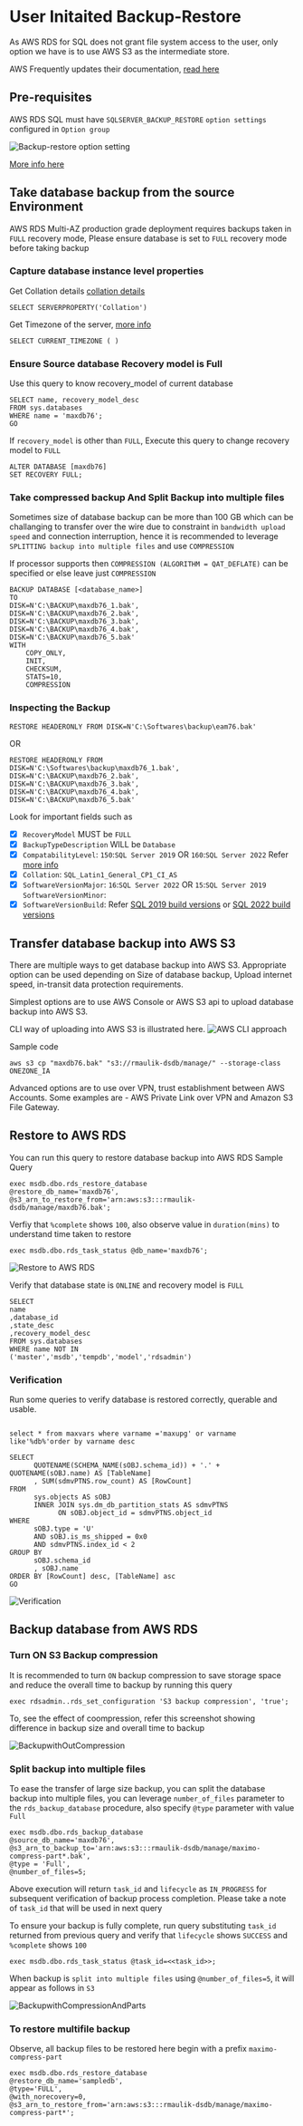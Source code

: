 # User Initaited Backup-Restore #
As AWS RDS for SQL does not grant file system access to the user, only option we have is to use AWS S3 as the intermediate store.

AWS Frequently updates their documentation, [read here](https://docs.aws.amazon.com/AmazonRDS/latest/UserGuide/SQLServer.Procedural.Importing.html#SQLServer.Procedural.Importing.Native.Compression)

## Pre-requisites ##
AWS RDS SQL must have `SQLSERVER_BACKUP_RESTORE` `option settings` configured in `Option group`

![Backup-restore option setting](pics/backup-restore/0-optiongroup-options.png)

 [More info here](https://docs.aws.amazon.com/AmazonRDS/latest/UserGuide/Appendix.SQLServer.Options.BackupRestore.html)

## Take database backup from the source Environment ##
AWS RDS Multi-AZ production grade deployment requires backups taken in `FULL` recovery mode, Please ensure database is set to `FULL` recovery mode before taking backup

### Capture database instance level properties ###

Get Collation details [collation details](https://codingsight.medium.com/collation-in-sql-server-a5fbfc3b5f9)

```
SELECT SERVERPROPERTY('Collation')
```

Get Timezone of the server, [more info](https://learn.microsoft.com/en-us/sql/t-sql/functions/current-timezone-transact-sql?view=sql-server-ver16)
```
SELECT CURRENT_TIMEZONE ( )
```

### Ensure Source database Recovery model is Full ##

Use this query to know recovery_model of current database
```
SELECT name, recovery_model_desc
FROM sys.databases
WHERE name = 'maxdb76';
GO
```

If `recovery_model` is other than `FULL`, Execute this query to change recovery model to `FULL`

```
ALTER DATABASE [maxdb76]
SET RECOVERY FULL;
```

### Take compressed backup And Split Backup into multiple files ###

Sometimes size of database backup can be more than 100 GB which can be challanging to transfer over the wire due to constraint in `bandwidth upload speed` and connection interruption, hence it is recommended to leverage `SPLITTING backup into multiple files` and use `COMPRESSION`

If processor supports then `COMPRESSION (ALGORITHM = QAT_DEFLATE)` can be specified or else leave just `COMPRESSION`

```
BACKUP DATABASE [<database_name>]
TO 
DISK=N'C:\BACKUP\maxdb76_1.bak',
DISK=N'C:\BACKUP\maxdb76_2.bak',
DISK=N'C:\BACKUP\maxdb76_3.bak',
DISK=N'C:\BACKUP\maxdb76_4.bak',
DISK=N'C:\BACKUP\maxdb76_5.bak'
WITH 
    COPY_ONLY,
    INIT, 
    CHECKSUM, 
    STATS=10, 
    COMPRESSION
```



### Inspecting the Backup ###

```
RESTORE HEADERONLY FROM DISK=N'C:\Softwares\backup\eam76.bak'
```

OR

```
RESTORE HEADERONLY FROM 
DISK=N'C:\Softwares\backup\maxdb76_1.bak',
DISK=N'C:\BACKUP\maxdb76_2.bak',
DISK=N'C:\BACKUP\maxdb76_3.bak',
DISK=N'C:\BACKUP\maxdb76_4.bak',
DISK=N'C:\BACKUP\maxdb76_5.bak'
```

Look for important fields such as 

- [x] `RecoveryModel` MUST be `FULL`
- [x] `BackupTypeDescription` WILL be `Database`
- [x] `CompatabilityLevel`: `150`:`SQL Server 2019` OR `160`:`SQL Server 2022` Refer [more info](https://learn.microsoft.com/en-us/sql/t-sql/statements/alter-database-transact-sql-compatibility-level?view=sql-server-ver16)
- [x] `Collation`: `SQL_Latin1_General_CP1_CI_AS`
- [x] `SoftwareVersionMajor`: `16`:`SQL Server 2022` OR `15`:`SQL Server 2019`
`SoftwareVersionMinor`:
- [x] `SoftwareVersionBuild`: Refer [SQL 2019 build versions](https://learn.microsoft.com/en-us/troubleshoot/sql/releases/sqlserver-2019/build-versions) or [SQL 2022 build versions](https://learn.microsoft.com/en-us/troubleshoot/sql/releases/sqlserver-2022/build-versions)

## Transfer database backup into AWS S3 ##
There are multiple ways to get database backup into AWS S3. Appropriate option can be used depending on Size of database backup, Upload internet speed, in-transit data protection requirements.

Simplest options are to use AWS Console or AWS S3 api to upload database backup into AWS S3.

CLI way of uploading into AWS S3 is illustrated here.
![AWS CLI approach ](pics/backup-restore/1-copy-to-s3.png)

Sample code
```
aws s3 cp "maxdb76.bak" "s3://rmaulik-dsdb/manage/" --storage-class ONEZONE_IA
```

Advanced options are to use over VPN, trust establishment between AWS Accounts. Some examples are - AWS Private Link over VPN and Amazon S3 File Gateway.

## Restore to AWS RDS ##
You can run this query to restore database backup into AWS RDS
Sample Query

```
exec msdb.dbo.rds_restore_database
@restore_db_name='maxdb76',
@s3_arn_to_restore_from='arn:aws:s3:::rmaulik-dsdb/manage/maxdb76.bak';
```

Verfiy that `%complete` shows `100`, also observe value in `duration(mins)` to understand time taken to restore

```
exec msdb.dbo.rds_task_status @db_name='maxdb76'; 
```
![Restore to AWS RDS](pics/backup-restore/2-restore-to-rds.png)

Verify that database state is `ONLINE` and recovery model is `FULL`

```
SELECT 
name
,database_id
,state_desc
,recovery_model_desc
FROM sys.databases
WHERE name NOT IN
('master','msdb','tempdb','model','rdsadmin')
```

### Verification ###
Run some queries to verify database is restored correctly, querable and usable.

```

select * from maxvars where varname ='maxupg' or varname like'%db%'order by varname desc

SELECT
      QUOTENAME(SCHEMA_NAME(sOBJ.schema_id)) + '.' + QUOTENAME(sOBJ.name) AS [TableName]
      , SUM(sdmvPTNS.row_count) AS [RowCount]
FROM
      sys.objects AS sOBJ
      INNER JOIN sys.dm_db_partition_stats AS sdmvPTNS
            ON sOBJ.object_id = sdmvPTNS.object_id
WHERE 
      sOBJ.type = 'U'
      AND sOBJ.is_ms_shipped = 0x0
      AND sdmvPTNS.index_id < 2
GROUP BY
      sOBJ.schema_id
      , sOBJ.name
ORDER BY [RowCount] desc, [TableName] asc
GO
```

![Verification](pics/backup-restore/3-verify.png)

## Backup database from AWS RDS ##

### Turn ON S3 Backup compression ###
It is recommended to turn `ON` backup compression to save storage space and reduce the overall time to backup by running this query

```
exec rdsadmin..rds_set_configuration 'S3 backup compression', 'true';
```
To, see the effect of coompression, refer this screenshot showing difference in backup size and overall time to backup

![BackupwithOutCompression](pics/backup-restore/4-backup-from-rds.png)

### Split backup into multiple files ###
To ease the transfer of large size backup, you can split the database backup into multiple files, you can leverage ``number_of_files`` parameter to the ``rds_backup_database`` procedure, also specify
``@type`` parameter with value ``Full``

```
exec msdb.dbo.rds_backup_database
@source_db_name='maxdb76',
@s3_arn_to_backup_to='arn:aws:s3:::rmaulik-dsdb/manage/maximo-compress-part*.bak',
@type = 'Full',
@number_of_files=5;
```

Above execution will return `task_id` and `lifecycle` as `IN_PROGRESS` for subsequent verification of backup process completion. Please take a note of `task_id` that will be used in next query

To ensure your backup is fully complete, run query substituting `task_id` returned from previous query and verify that `lifecycle` shows `SUCCESS` and `%complete` shows `100`
```
exec msdb.dbo.rds_task_status @task_id=<<task_id>>; 
```

When backup is `split into multiple files` using `@number_of_files=5`, it will appear as follows in `S3`

![BackupwithCompressionAndParts](pics/backup-restore/5-backup-from-rdswithpart.png)

### To restore multifile backup ###
Observe, all backup files to be restored here begin with a prefix `maximo-compress-part`

```
exec msdb.dbo.rds_restore_database
@restore_db_name='sampledb',
@type='FULL',
@with_norecovery=0,
@s3_arn_to_restore_from='arn:aws:s3:::rmaulik-dsdb/manage/maximo-compress-part*';
```


